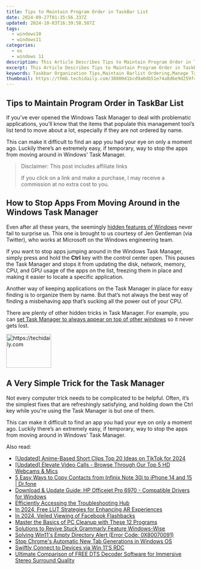 ```yaml
---
title: Tips to Maintain Program Order in TaskBar List
date: 2024-09-27T01:35:56.337Z
updated: 2024-10-03T16:39:58.587Z
tags:
  - windows10
  - windows11
categories:
  - os
  - windows 11
description: This Article Describes Tips to Maintain Program Order in TaskBar List
excerpt: This Article Describes Tips to Maintain Program Order in TaskBar List
keywords: Taskbar Organization Tips,Maintain Barlist Ordering,Manage TaskList Display,Keeping TaskBar Sequenced,TaskBar Alignment Strategies,Structuring TaskBar Items,TaskOrdering in System UI
thumbnail: https://thmb.techidaily.com/38800d1bcd9a0db51e74a8d6e9d259f45c0a81d4cc5911dccf11c067ddd27a33.jpg
---
```


## Tips to Maintain Program Order in TaskBar List

 If you’ve ever opened the Windows Task Manager to deal with problematic applications, you’ll know that the items that populate this management tool’s list tend to move about a lot, especially if they are not ordered by name.

 This can make it difficult to find an app you had your eye on only a moment ago. Luckily there’s an extremely easy, if temporary, way to stop the apps from moving around in Windows' Task Manager.

>  Disclaimer: This post includes affiliate links
>
>  If you click on a link and make a purchase, I may receive a commission at no extra cost to you.
>

## How to Stop Apps From Moving Around in the Windows Task Manager

 Even after all these years, the seemingly [hidden features of Windows](https://www.makeuseof.com/windows-11-well-hidden-features/) never fail to surprise us. This one is brought to us courtesy of Jen Gentleman (via Twitter), who works at Microsoft on the Windows engineering team.

 If you want to stop apps jumping around in the Windows Task Manager, simply press and hold the **Ctrl** key with the control center open. This pauses the Task Manager and stops it from updating the disk, network, memory, CPU, and GPU usage of the apps on the list, freezing them in place and making it easier to locate a specific application.

 Another way of keeping applications on the Task Manager in place for easy finding is to organize them by name. But that’s not always the best way of finding a misbehaving app that’s sucking all the power out of your CPU.

 There are plenty of other hidden tricks in Task Manager. For example, you can [set Task Manager to always appear on top of other windows](https://www.makeuseof.com/how-to-always-show-task-manager-on-top-windows/) so it never gets lost.

<!-- affiliate ads begin -->
<a href="https://aligracehair.sjv.io/c/5597632/2135407/19272" target="_top" id="2135407">
  <img src="//a.impactradius-go.com/display-ad/19272-2135407" border="0" alt="https://techidaily.com" width="120" height="90"/>
</a>
<img height="0" width="0" src="https://aligracehair.sjv.io/i/5597632/2135407/19272" style="position:absolute;visibility:hidden;" border="0" />
<!-- affiliate ads end -->

## A Very Simple Trick for the Task Manager

 Not every computer trick needs to be complicated to be helpful. Often, it’s the simplest fixes that are refreshingly satisfying, and holding down the Ctrl key while you're using the Task Manager is but one of them.

 This can make it difficult to find an app you had your eye on only a moment ago. Luckily there’s an extremely easy, if temporary, way to stop the apps from moving around in Windows' Task Manager.

<span class="atpl-alsoreadstyle">Also read:</span>
<div><ul>
<li><a href="https://tiktok-video-files.techidaily.com/updated-anime-based-short-clips-top-20-ideas-on-tiktok-for-2024/"><u>[Updated] Anime-Based Short Clips Top 20 Ideas on TikTok for 2024</u></a></li>
<li><a href="https://screen-activity-recording.techidaily.com/updated-elevate-video-calls-browse-through-our-top-5-hd-webcams-and-mics/"><u>[Updated] Elevate Video Calls - Browse Through Our Top 5 HD Webcams & Mics</u></a></li>
<li><a href="https://blog-min.techidaily.com/5-easy-ways-to-copy-contacts-from-infinix-note-30i-to-iphone-14-and-15-drfone-by-drfone-transfer-from-android-transfer-from-android/"><u>5 Easy Ways to Copy Contacts from Infinix Note 30i to iPhone 14 and 15 | Dr.fone</u></a></li>
<li><a href="https://hardware-updates.techidaily.com/download-and-update-guide-hp-officejet-pro-6970-compatible-drivers-for-windows/"><u>Download & Update Guide: HP Officejet Pro 6970 - Compatible Drivers for Windows</u></a></li>
<li><a href="https://win11.techidaily.com/efficiently-accessing-the-troubleshooting-hub/"><u>Efficiently Accessing the Troubleshooting Hub</u></a></li>
<li><a href="https://some-techniques.techidaily.com/in-2024-free-lut-strategies-for-enhancing-ar-experiences/"><u>In 2024, Free LUT Strategies for Enhancing AR Experiences</u></a></li>
<li><a href="https://facebook-video-recording.techidaily.com/in-2024-veiled-viewing-of-facebook-flashbacks/"><u>In 2024, Veiled Viewing of Facebook Flashbacks</u></a></li>
<li><a href="https://win11.techidaily.com/master-the-basics-of-pc-cleanup-with-these-12-programs/"><u>Master the Basics of PC Cleanup with These 12 Programs</u></a></li>
<li><a href="https://win11.techidaily.com/solutions-to-revive-stuck-grammarly-feature-windows-wise/"><u>Solutions to Revive Stuck Grammarly Feature Windows-Wise</u></a></li>
<li><a href="https://win11.techidaily.com/solving-win11s-empty-directory-alert-error-code-0x80070091/"><u>Solving Win11's Empty Directory Alert (Error Code: 0X80070091)</u></a></li>
<li><a href="https://win11.techidaily.com/stop-chromes-automatic-new-tab-generations-in-windows-os/"><u>Stop Chrome's Automatic New Tab Generations in Windows OS</u></a></li>
<li><a href="https://win11.techidaily.com/swiftly-connect-to-devices-via-win-11s-rdc/"><u>Swiftly Connect to Devices via Win 11'S RDC</u></a></li>
<li><a href="https://video-creation-software.techidaily.com/ultimate-comparison-of-free-dts-decoder-software-for-immersive-stereo-surround-quality/"><u>Ultimate Comparison of FREE DTS Decoder Software for Immersive Stereo Surround Quality</u></a></li>
</ul></div>

<ins class="adsbygoogle"
      style="display:block"
      data-ad-client="ca-pub-7571918770474297"
      data-ad-slot="8358498916"
      data-ad-format="auto"
      data-full-width-responsive="true"></ins>
    